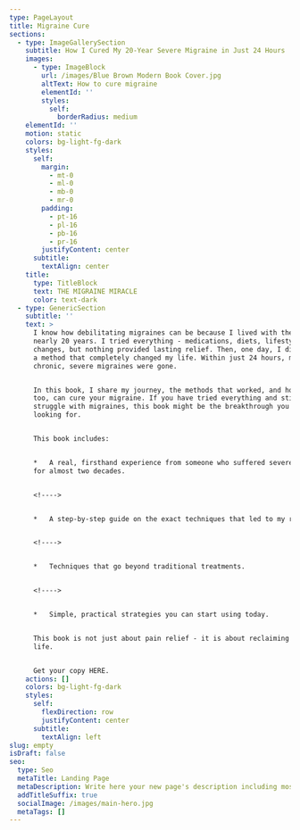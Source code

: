 ```yaml
---
type: PageLayout
title: Migraine Cure
sections:
  - type: ImageGallerySection
    subtitle: How I Cured My 20-Year Severe Migraine in Just 24 Hours
    images:
      - type: ImageBlock
        url: /images/Blue Brown Modern Book Cover.jpg
        altText: How to cure migraine
        elementId: ''
        styles:
          self:
            borderRadius: medium
    elementId: ''
    motion: static
    colors: bg-light-fg-dark
    styles:
      self:
        margin:
          - mt-0
          - ml-0
          - mb-0
          - mr-0
        padding:
          - pt-16
          - pl-16
          - pb-16
          - pr-16
        justifyContent: center
      subtitle:
        textAlign: center
    title:
      type: TitleBlock
      text: THE MIGRAINE MIRACLE
      color: text-dark
  - type: GenericSection
    subtitle: ''
    text: >
      I know how debilitating migraines can be because I lived with them for
      nearly 20 years. I tried everything - medications, diets, lifestyle
      changes, but nothing provided lasting relief. Then, one day, I discovered
      a method that completely changed my life. Within just 24 hours, my
      chronic, severe migraines were gone.


      In this book, I share my journey, the methods that worked, and how you,
      too, can cure your migraine. If you have tried everything and still
      struggle with migraines, this book might be the breakthrough you have been
      looking for.


      This book includes:


      *   A real, firsthand experience from someone who suffered severe migraine
      for almost two decades.


      <!---->


      *   A step-by-step guide on the exact techniques that led to my recovery.


      <!---->


      *   Techniques that go beyond traditional treatments.


      <!---->


      *   Simple, practical strategies you can start using today.


      This book is not just about pain relief - it is about reclaiming your
      life.


      Get your copy HERE.
    actions: []
    colors: bg-light-fg-dark
    styles:
      self:
        flexDirection: row
        justifyContent: center
      subtitle:
        textAlign: left
slug: empty
isDraft: false
seo:
  type: Seo
  metaTitle: Landing Page
  metaDescription: Write here your new page's description including most relevant keywords.
  addTitleSuffix: true
  socialImage: /images/main-hero.jpg
  metaTags: []
---
```

